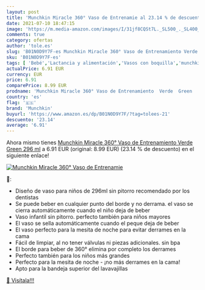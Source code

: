 ```yaml
---
layout: post
title: 'Munchkin Miracle 360° Vaso de Entrenamie al 23.14 % de descuento'
date: 2021-07-10 18:47:15
image: 'https://m.media-amazon.com/images/I/31jf8CQSt7L._SL500_._SL400_.jpg'
comments: true
category: ofertas
author: 'tole.es'
slug: 'B01N0D9Y7F-es Munchkin Miracle 360° Vaso de Entrenamiento Verde Green...'
sku: 'B01N0D9Y7F-es'
tags: [ 'Bebé','Lactancia y alimentación','Vasos con boquilla','munchkin', ]
actualPrice: 6.91 EUR
currency: EUR
price: 6.91
comparePrice: 8.99 EUR
prodname: 'Munchkin Miracle 360° Vaso de Entrenamiento  Verde  Green   296 ml'
country: 'es'
flag: '🇪🇸'
brand: 'Munchkin'
buyurl: 'https://www.amazon.es/dp/B01N0D9Y7F/?tag=tolees-21'
descuento: '23.14'
average: '6.91'
---
```


Ahora mismo tienes [Munchkin Miracle 360° Vaso de Entrenamiento  Verde  Green   296 ml](https://www.amazon.es/dp/B01N0D9Y7F/?tag=tolees-21) a 6.91 EUR (original: 8.99 EUR) (23.14 %  de descuento) en el siguiente enlace!

[![Munchkin Miracle 360° Vaso de Entrenamie](https://m.media-amazon.com/images/I/31jf8CQSt7L._SL500_._SL400_.jpg)](https://www.amazon.es/dp/B01N0D9Y7F/?tag=tolees-21)

🔎:

- Diseño de vaso para niños de 296ml sin pitorro recomendado por los dentistas
- Se puede beber en cualquier punto del borde y no derrama. el vaso se cierra automáticamente cuando el niño deja de beber
- Vaso infantil sin pitorro. perfecto también para niños mayores
- El vaso se sella automáticamente cuando el peque deja de beber
- El vaso perfecto para la mesita de noche para evitar derrames en la cama
- Fácil de limpiar, al no tener válvulas ni piezas adicionales. sin bpa
- El borde para beber de 360° ​elimina por completo los derrames
- Perfecto también para los niños más grandes
- Perfecto para la mesita de noche - ¡no más derrames en la cama!
- Apto para la bandeja superior del lavavajillas

[🛒 Visítala!!!](https://www.amazon.es/dp/B01N0D9Y7F/?tag=tolees-21)
